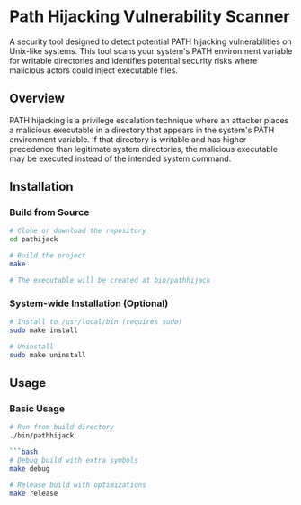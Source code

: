 # Path Hijacking Vulnerability Scanner

A security tool designed to detect potential PATH hijacking vulnerabilities on Unix-like systems. This tool scans your system's PATH environment variable for writable directories and identifies potential security risks where malicious actors could inject executable files.

## Overview

PATH hijacking is a privilege escalation technique where an attacker places a malicious executable in a directory that appears in the system's PATH environment variable. If that directory is writable and has higher precedence than legitimate system directories, the malicious executable may be executed instead of the intended system command.

## Installation

### Build from Source

```bash
# Clone or download the repository
cd pathijack

# Build the project
make

# The executable will be created at bin/pathhijack
```

### System-wide Installation (Optional)

```bash
# Install to /usr/local/bin (requires sudo)
sudo make install

# Uninstall
sudo make uninstall
```

## Usage

### Basic Usage

```bash
# Run from build directory
./bin/pathhijack

```bash
# Debug build with extra symbols
make debug

# Release build with optimizations
make release
```

